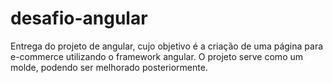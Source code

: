 # desafio-angular

Entrega do projeto de angular, cujo objetivo é a criação de uma página para e-commerce utilizando o framework angular. O projeto serve como um molde, podendo ser melhorado posteriormente.

